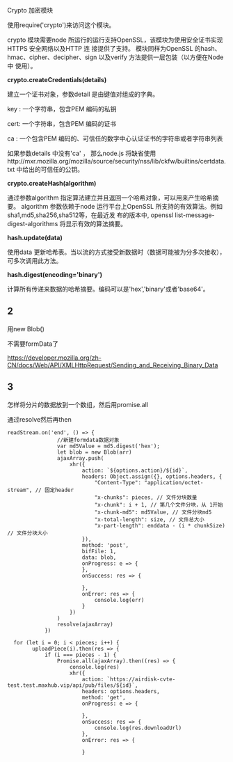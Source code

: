  Crypto 加密模块

使用require('crypto')来访问这个模块。

crypto 模块需要node 所运行的运行支持OpenSSL，该模块为使用安全证书实现HTTPS 安全网络以及HTTP 连 接提供了支持。 模块同样为OpenSSL 的hash、hmac、cipher、decipher、sign 以及verify 方法提供一层包装（以方便在Node 中 使用）。

**crypto.createCredentials(details)**

建立一个证书对象，参数detail 是由键值对组成的字典。

key : 一个字符串，包含PEM 编码的私钥

cert: 一个字符串，包含PEM 编码的证书

ca : 一个包含PEM 编码的、可信任的数字中心认证证书的字符串或者字符串列表

如果参数details 中没有'ca' ， 那么node.js 将缺省使用http://mxr.mozilla.org/mozilla/source/security/nss/lib/ckfw/builtins/certdata.txt 中给出的可信任的公钥。

**crypto.createHash(algorithm)**

通过参数algorithm 指定算法建立并且返回一个哈希对象，可以用来产生哈希摘要。 algorithm 参数依赖于node 运行平台上OpenSSL 所支持的有效算法。例如sha1,md5,sha256,sha512等，在最近发 布的版本中, openssl list-message-digest-algorithms 将显示有效的算法摘要。

**hash.update(data)**

使用data 更新哈希表。当以流的方式接受新数据时（数据可能被为分多次接收），可多次调用此方法。

**hash.digest(encoding='binary')**

计算所有传递来数据的哈希摘要。编码可以是'hex','binary'或者'base64'。





## 2

用new Blob()

不需要formData了

https://developer.mozilla.org/zh-CN/docs/Web/API/XMLHttpRequest/Sending_and_Receiving_Binary_Data

## 3

怎样将分片的数据放到一个数组，然后用promise.all

通过resolve然后再then

```
readStream.on('end', () => {
                //新建formdata数据对象
                var md5Value = md5.digest('hex');
                let blob = new Blob(arr)
                ajaxArray.push(
                    xhr({
                        action: `${options.action}/${id}`,
                        headers: Object.assign({}, options.headers, {
                            "Content-Type": "application/octet-stream", // 固定header
                            "x-chunks": pieces, // 文件分块数量
                            "x-chunk": i + 1, // 第几个文件分块，从 1开始
                            "x-chunk-md5": md5Value, // 文件分块md5
                            "x-total-length": size, // 文件总大小
                            "x-part-length": enddata - (i * chunkSize) // 文件分块大小
                        }),
                        method: 'post',
                        bifFile: 1,
                        data: blob,
                        onProgress: e => {
                        },
                        onSuccess: res => {

                        },
                        onError: res => {
                            console.log(err)
                        }
                    })
                )
                resolve(ajaxArray)
            })
```



```
  for (let i = 0; i < pieces; i++) {
        uploadPiece(i).then(res => {
            if (i === pieces - 1) {
                Promise.all(ajaxArray).then((res) => {
                    console.log(res)
                    xhr({
                        action: `https://airdisk-cvte-test.test.maxhub.vip/api/pub/files/${id}`,
                        headers: options.headers,
                        method: 'get',
                        onProgress: e => {

                        },
                        onSuccess: res => {
                            console.log(res.downloadUrl)
                        },
                        onError: res => {

                        }
```

